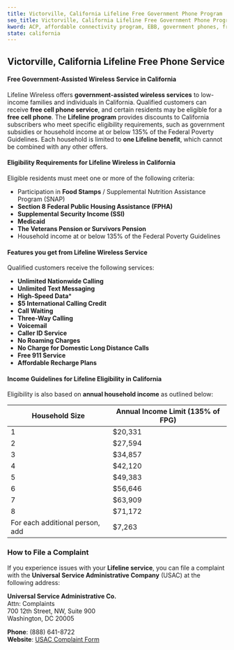 ```yaml
---
title: Victorville, California Lifeline Free Government Phone Program
seo_title: Victorville, California Lifeline Free Government Phone Program
kword: ACP, affordable connectivity program, EBB, government phones, free government phones, lifeline phones, free government cell phones, free government smartphones, obama phone, free cell phone service, free touch screen government phones, lifeline program, food stamp phone, free obama phone
state: california
---
```


## Victorville, California Lifeline Free Phone Service

#### Free Government-Assisted Wireless Service in California

Lifeline Wireless offers **government-assisted wireless services** to low-income families and individuals in California. Qualified customers can receive **free cell phone service**, and certain residents may be eligible for a **free cell phone**. The **Lifeline program** provides discounts to California subscribers who meet specific eligibility requirements, such as government subsidies or household income at or below 135% of the Federal Poverty Guidelines. Each household is limited to **one Lifeline benefit**, which cannot be combined with any other offers.

#### Eligibility Requirements for Lifeline Wireless in California

Eligible residents must meet one or more of the following criteria:

- Participation in **Food Stamps** / Supplemental Nutrition Assistance Program (SNAP)
- **Section 8 Federal Public Housing Assistance (FPHA)**
- **Supplemental Security Income (SSI)**
- **Medicaid**
- **The Veterans Pension or Survivors Pension**
- Household income at or below 135% of the Federal Poverty Guidelines

####  Features you get from Lifeline Wireless Service

Qualified customers receive the following services:

- **Unlimited Nationwide Calling**
- **Unlimited Text Messaging**
- **High-Speed Data*** 
- **$5 International Calling Credit**
- **Call Waiting**
- **Three-Way Calling**
- **Voicemail**
- **Caller ID Service**
- **No Roaming Charges**
- **No Charge for Domestic Long Distance Calls**
- **Free 911 Service**
- **Affordable Recharge Plans**

#### Income Guidelines for Lifeline Eligibility in California

Eligibility is also based on **annual household income** as outlined below:

| Household Size | Annual Income Limit (135% of FPG) |
|----------------|-----------------------------------|
| 1              | $20,331                           |
| 2              | $27,594                           |
| 3              | $34,857                           |
| 4              | $42,120                           |
| 5              | $49,383                           |
| 6              | $56,646                           |
| 7              | $63,909                           |
| 8              | $71,172                           |
| For each additional person, add | $7,263           |

### **How to File a Complaint**

If you experience issues with your **Lifeline service**, you can file a complaint with the **Universal Service Administrative Company** (USAC) at the following address:

**Universal Service Administrative Co.**  
Attn: Complaints  
700 12th Street, NW, Suite 900  
Washington, DC 20005  

**Phone**: (888) 641-8722  
**Website**: [USAC Complaint Form](https://www.usac.org/about/contact-usac/file-a-complaint/)
